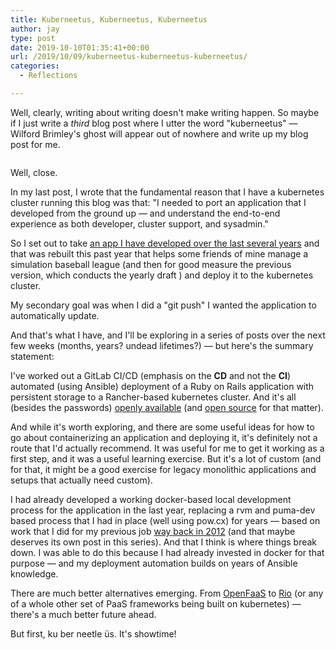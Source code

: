 ```yaml
---
title: Kuberneetus, Kuberneetus, Kuberneetus
author: jay
type: post
date: 2019-10-10T01:35:41+00:00
url: /2019/10/09/kuberneetus-kuberneetus-kuberneetus/
categories:
  - Reflections

---
```

Well, clearly, writing about writing doesn't make writing happen. So maybe if I just write a _third_ blog post where I utter the word "kuberneetus" — Wilford Brimley's ghost will appear out of nowhere and write up my blog post for me.<figure class="wp-block-image">

<img src="https://files.rambleon.org/images/2019/10/kuberneetle%C3%BCs-1024x571.png" alt="" class="wp-image-1470" srcset="https://files.rambleon.org/images/2019/10/kuberneetle%C3%BCs-1024x571.png 1024w, https://files.rambleon.org/images/2019/10/kuberneetle%C3%BCs-300x167.png 300w, https://files.rambleon.org/images/2019/10/kuberneetle%C3%BCs-768x429.png 768w, https://files.rambleon.org/images/2019/10/kuberneetle%C3%BCs-1200x670.png 1200w, https://files.rambleon.org/images/2019/10/kuberneetle%C3%BCs.png 2000w" sizes="(max-width: 709px) 85vw, (max-width: 909px) 67vw, (max-width: 1362px) 62vw, 840px" /></figure>

Well, close.

In my last post, I wrote that the fundamental reason that I have a kubernetes cluster running this blog was that: "I needed to port an application that I developed from the ground up — and understand the end-to-end experience as both developer, cluster support, and sysadmin."

So I set out to take [an app I have developed over the last several years][1] and that was rebuilt this past year that helps some friends of mine manage a simulation baseball league (and then for good measure the previous version, which conducts the yearly draft ) and deploy it to the kubernetes cluster.

My secondary goal was when I did a "git push" I wanted the application to automatically update.

And that's what I have, and I'll be exploring in a series of posts over the next few weeks (months, years? undead lifetimes?) — but here's the summary statement:

I've worked out a GitLab CI/CD (emphasis on the **CD** and not the **CI**) automated (using Ansible) deployment of a Ruby on Rails application with persistent storage to a Rancher-based kubernetes cluster. And it's all (besides the passwords) [openly available][1] (and [open source][3] for that matter).

And while it's worth exploring, and there are some useful ideas for how to go about containerizing an application and deploying it, it's definitely not a route that I'd actually recommend. It was useful for me to get it working as a first step, and it was a useful learning exercise. But it's a lot of custom (and for that, it might be a good exercise for legacy monolithic applications and setups that actually need custom).

I had already developed a working docker-based local development process for the application in the last year, replacing a rvm and puma-dev based process that I had in place (well using pow.cx) for years — based on work that I did for my previous job [way back in 2012][4] (and that maybe deserves its own post in this series). And that I think is where things break down. I was able to do this because I had already invested in docker for that purpose — and my deployment automation builds on years of Ansible knowledge.

There are much better alternatives emerging. From [OpenFaaS][5] to [Rio][6] (or any of a whole other set of PaaS frameworks being built on kubernetes) — there's a much better future ahead.

But first, ku ber neetle üs. It's showtime!

 [1]: https://gitlab.com/busterleague/busterleague
 [3]: https://gitlab.com/busterleague/busterleague/blob/production/LICENSE
 [4]: https://rambleon.org/2012/07/23/notes-on-development-installs/
 [5]: https://docs.openfaas.com/
 [6]: https://github.com/rancher/rio
